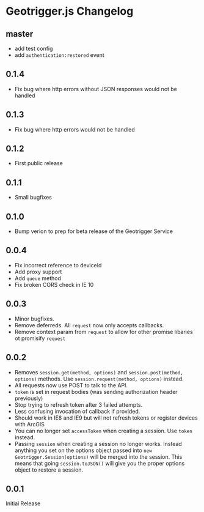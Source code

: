 # Geotrigger.js Changelog

## master
* add test config
* add `authentication:restored` event

## 0.1.4
* Fix bug where http errors without JSON responses would not be handled

## 0.1.3
* Fix bug where http errors would not be handled

## 0.1.2
* First public release

## 0.1.1
* Small bugfixes

## 0.1.0
* Bump verion to prep for beta release of the Geotrigger Service

## 0.0.4
* Fix incorrect reference to deviceId
* Add proxy support
* Add `queue` method
* Fix broken CORS check in IE 10

## 0.0.3
* Minor bugfixes.
* Remove deferreds. All `request` now only accepts callbacks.
* Remove context param from `request` to allow for other promise libaries ot promisify `request`

## 0.0.2
* Removes `session.get(method, options)` and `session.post(method, options)` methods. Use `session.request(method, options)` instead.
* All requests now use POST to talk to the API.
* `token` is set in request bodies (was sending authorization header previously)
* Stop trying to refresh token after 3 failed attempts.
* Less confusing invocation of callback if provided.
* Should work in IE8 and IE9 but will not refresh tokens or register devices with ArcGIS
* You can no longer set `accessToken` when creating a session. Use `token` instead.
* Passing `session` when creating a session no longer works. Instead anything you set on the options object passed into `new Geotrigger.Session(options)` will be merged into the session. This means that going `session.toJSON()` will give you the proper options object to restore a session.

## 0.0.1
Initial Release
